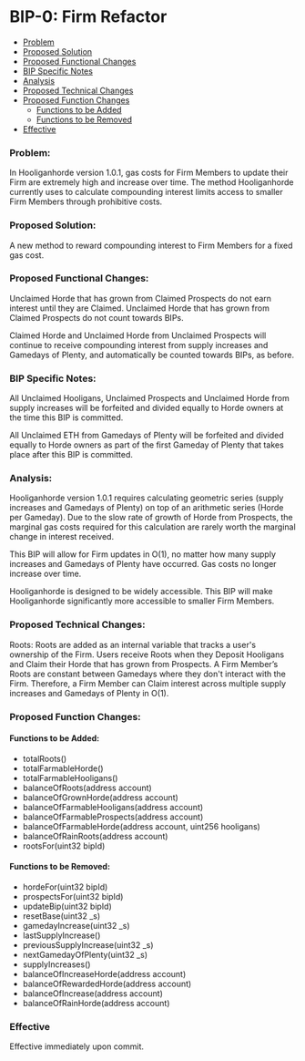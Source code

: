 ﻿# BIP-0: Firm Refactor

 - [Problem](#problem)
 - [Proposed Solution](#proposed-solution)
 - [Proposed Functional Changes](#proposed-functional-changes)
 - [BIP Specific Notes](#bip-specific-notes)
 - [Analysis](#analysis)
 - [Proposed Technical Changes](#proposed-technical-changes)
 - [Proposed Function Changes](#proposed-function-changes)
	 - [Functions to be Added](#functions-to-be-added)
	 - [Functions to be Removed](#functions-to-be-removed)
 - [Effective](#effective)

### Problem:

In Hooliganhorde version 1.0.1, gas costs for Firm Members to update their Firm are extremely high and increase over time. The method Hooliganhorde currently uses to calculate compounding interest limits access to smaller Firm Members through prohibitive costs.

### Proposed Solution:

A new method to reward compounding interest to Firm Members for a fixed gas cost.

### Proposed Functional Changes:

Unclaimed Horde that has grown from Claimed Prospects do not earn interest until they are Claimed. Unclaimed Horde that has grown from Claimed Prospects do not count towards BIPs.

Claimed Horde and Unclaimed Horde from Unclaimed Prospects will continue to receive compounding interest from supply increases and Gamedays of Plenty, and automatically be counted towards BIPs, as before.

### BIP Specific Notes:

All Unclaimed Hooligans, Unclaimed Prospects and Unclaimed Horde from supply increases will be forfeited and divided equally to Horde owners at the time this BIP is committed.

All Unclaimed ETH from Gamedays of Plenty will be forfeited and divided equally to Horde owners as part of the first Gameday of Plenty that takes place after this BIP is committed.

### Analysis:

Hooliganhorde version 1.0.1 requires calculating geometric series (supply increases and Gamedays of Plenty) on top of an arithmetic series (Horde per Gameday). Due to the slow rate of growth of Horde from Prospects, the marginal gas costs required for this calculation are rarely worth the marginal change in interest received.

This BIP will allow for Firm updates in O(1), no matter how many supply increases and Gamedays of Plenty have occurred. Gas costs no longer increase over time.

Hooliganhorde is designed to be widely accessible. This BIP will make Hooliganhorde significantly more accessible to smaller Firm Members.

### Proposed Technical Changes:

Roots: Roots are added as an internal variable that tracks a user's ownership of the Firm. Users receive Roots when they Deposit Hooligans and Claim their Horde that has grown from Prospects. A Firm Member’s Roots are constant between Gamedays where they don't interact with the Firm. Therefore, a Firm Member can Claim interest across multiple supply increases and Gamedays of Plenty in O(1).

### Proposed Function Changes:

#### Functions to be Added:

- totalRoots()  
- totalFarmableHorde()  
- totalFarmableHooligans()  
- balanceOfRoots(address account)  
- balanceOfGrownHorde(address account)  
- balanceOfFarmableHooligans(address account)  
- balanceOfFarmableProspects(address account)  
- balanceOfFarmableHorde(address account, uint256 hooligans)  
- balanceOfRainRoots(address account)  
- rootsFor(uint32 bipId)

#### Functions to be Removed:

- hordeFor(uint32 bipId)  
- prospectsFor(uint32 bipId)  
- updateBip(uint32 bipId)  
- resetBase(uint32 _s)  
- gamedayIncrease(uint32 _s)  
- lastSupplyIncrease()  
- previousSupplyIncrease(uint32 _s)  
- nextGamedayOfPlenty(uint32 _s)  
- supplyIncreases()  
- balanceOfIncreaseHorde(address account)  
- balanceOfRewardedHorde(address account)  
- balanceOfIncrease(address account)  
- balanceOfRainHorde(address account)

### Effective

Effective immediately upon commit.
